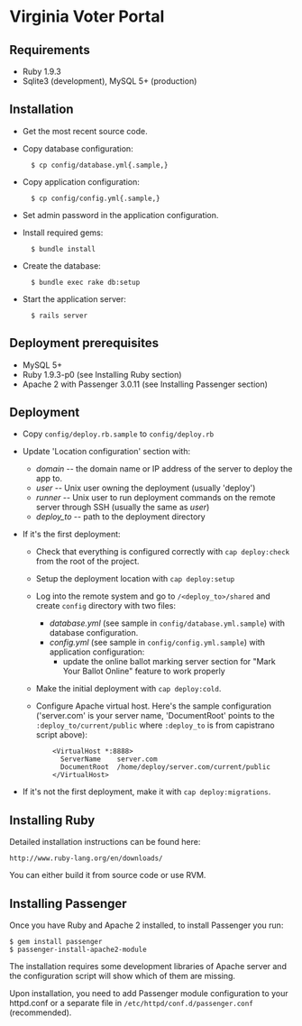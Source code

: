 Virginia Voter Portal
=====================


Requirements
------------

* Ruby 1.9.3
* Sqlite3 (development), MySQL 5+ (production)


Installation
------------

* Get the most recent source code.

* Copy database configuration:

        $ cp config/database.yml{.sample,}

* Copy application configuration:

        $ cp config/config.yml{.sample,}

* Set admin password in the application configuration.

* Install required gems:

        $ bundle install

* Create the database:

        $ bundle exec rake db:setup

* Start the application server:

        $ rails server


Deployment prerequisites
------------------------

* MySQL 5+
* Ruby 1.9.3-p0 (see Installing Ruby section)
* Apache 2 with Passenger 3.0.11 (see Installing Passenger section)

Deployment
----------

* Copy `config/deploy.rb.sample` to `config/deploy.rb`

* Update 'Location configuration' section with:
  * _domain_ -- the domain name or IP address of the server to deploy
    the app to.
  * _user_ -- Unix user owning the deployment (usually 'deploy')
  * _runner_ -- Unix user to run deployment commands on the remote
    server through SSH (usually the same as _user_)
  * _deploy_to_ -- path to the deployment directory

* If it's the first deployment:
  * Check that everything is configured correctly with `cap
    deploy:check` from the root of the project.
  * Setup the deployment location with `cap deploy:setup`
  * Log into the remote system and go to `/<deploy_to>/shared` and
    create `config` directory with two files:
    * _database.yml_ (see sample in `config/database.yml.sample`) with
      database configuration.
    * _config.yml_ (see sample in `config/config.yml.sample`) with
      application configuration:
      * update the online ballot marking server section for "Mark Your
        Ballot Online" feature to work properly

  * Make the initial deployment with `cap deploy:cold`.
  * Configure Apache virtual host. Here's the sample configuration
    ('server.com' is your server name, 'DocumentRoot' points to the
    `:deploy_to/current/public` where `:deploy_to` is from capistrano
    script above):

            <VirtualHost *:8888>
              ServerName    server.com
              DocumentRoot  /home/deploy/server.com/current/public
            </VirtualHost>

* If it's not the first deployment, make it with `cap
  deploy:migrations`.


Installing Ruby
---------------

Detailed installation instructions can be found here:

    http://www.ruby-lang.org/en/downloads/

You can either build it from source code or use RVM.


Installing Passenger
--------------------

Once you have Ruby and Apache 2 installed, to install Passenger you run:

    $ gem install passenger
    $ passenger-install-apache2-module

The installation requires some development libraries of Apache server
and the configuration script will show which of them are missing.

Upon installation, you need to add Passenger module configuration to
your httpd.conf or a separate file in `/etc/httpd/conf.d/passenger.conf`
(recommended).


